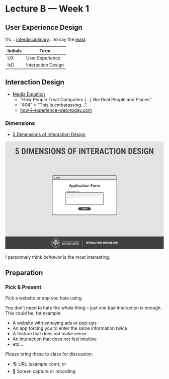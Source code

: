 # Lecture B — Week 1

## User Experience Design

It’s… [interdisciplinary](https://github.com/envisprecisely/disciplines-of-ux)… to say the [least](https://public-media.interaction-design.org/images/encyclopedia/human_computer_interaction_hci/Interaction-Design-Disciplines.jpg).
<!-- Source: https://www.interaction-design.org/literature/book/the-encyclopedia-of-human-computer-interaction-2nd-ed/human-computer-interaction-brief-intro -->

Initials|Term
---|---
UX | User Experience
IxD | Interaction Design

## Interaction Design

- [Media Equation](https://en.wikipedia.org/wiki/The_Media_Equation)
  - “How People Treat Computers […] like Real People and Places”
  - “404” × “This is embarassing…” 
  - [how-i-experience-web-today.com](https://how-i-experience-web-today.com/)

### Dimensions
- [5 Dimensions of Interaction Design](https://www.interaction-design.org/literature/topics/interaction-design)

![GIF](../../../../media/5-dimensions.gif)

I personnaly think _behavior_ is the most interesting.

## Preparation

### Pick & Present

Pick a website or app you hate using.

You don’t need to hate the _whole_ thing – just one bad interaction is enough. This could be, for example:

- A website with annoying ads or pop-ups
- An app forcing you to enter the same information twice
- A feature that does not make sense
- An interaction that does not feel intuitive
- etc…

Please bring these to class for discussion:

- 🌎 URL (example.com); or
- 📱 Screen capture or recording
